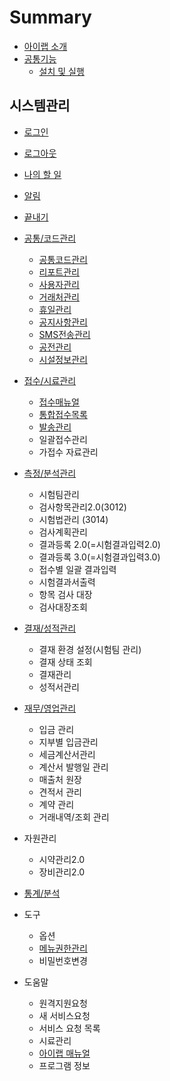 # Summary

* [아이랩 소개](README.md)
* [공통기능](000공통기능.md)
  * [설치 및 실행](000공통기능/01설치및실행.md)

## 시스템관리

* [로그인](001시스템관리/01로그인.md)
* [로그아웃](001시스템관리/02로그아웃.md)
* [나의 할 일](001시스템관리/03나의할일.md)
* [알림](001시스템관리/04알림.md)
* [끝내기](001시스템관리/05끝내기.md)

* [공통/코드관리](002공통코드관리.md)
  * [공통코드관리](002공통코드관리/공통코드관리.md)
  * [리포트관리](002공통코드관리/리포트관리.md)
  * [사용자관리](002공통코드관리/사용자관리.md)
  * [거래처관리](002공통코드관리/거래처관리.md)
  * [휴일관리](002공통코드관리/휴일관리.md)
  * [공지사항관리](002공통코드관리/공지사항관리.md)
  * [SMS전송관리](002공통코드관리/SMS전송관리.md)
  * [공전관리](002공통코드관리/공전관리.md)
  * [시설정보관리](002공통코드관리/시설정보관리.md)
* [접수/시료관리](003접수시료관리.md)
  * [접수매뉴얼](c811-c218-c2dc-b8cc-ad00-b9ac/c811-c218-ba54-b274-c5bc.md)
  * [통합접수목록](c811-c218-c2dc-b8cc-ad00-b9ac/d1b5-d569-c811-c218-baa9-b85d.md)
  * [발송관리](c811-c218-c2dc-b8cc-ad00-b9ac/bc1c-c1a1-ad00-b9ac.md)
  * 일괄접수관리
  * 가접수 자료관리
* [측정/분석관리](ce21-c815-bd84-c11d-ad00-b9ac.md)
  * 시험팀관리
  * 검사항목관리2.0\(3012\)
  * 시험법관리 \(3014\)
  * 검사계획관리
  * 결과등록 2.0\(=시험결과입력2.0\)
  * 결과등록 3.0\(=시험결과입력3.0\)
  * 접수별 일괄 결과입력
  * 시험결과서출력
  * 항목 검사 대장
  * 검사대장조회
* [결재/성적관리](acb0-c7ac-c131-c801-ad00-b9ac.md)
  * 결재 환경 설정\(시험팀 관리\)
  * 결재 상태 조회
  * 결재관리
  * 성적서관리
* [재무/영업관리](c7ac-bb34-c601-c5c5-ad00-b9ac.md)
  * 입금 관리
  * 지부별 입금관리
  * 세금계산서관리
  * 계산서 발행일 관리
  * 매출처 원장
  * 견적서 관리
  * 계약 관리
  * 거래내역/조회 관리
* 자원관리
  * 시약관리2.0
  * 장비관리2.0
* [통계/분석](d1b5-acc4-bd84-c11d.md)
* 도구
  * 옵션
  * [메뉴권한관리](ba54-b274-ad8c-d55c-ad00-b9ac.md)
  * 비밀번호변경
* 도움말
  * 원격지원요청
  * 새 서비스요청
  * 서비스 요청 목록
  * 시료관리
  * [아이랩 매뉴얼](c544-c774-b7a9-ba54-b274-c5bc.md)
  * 프로그램 정보



